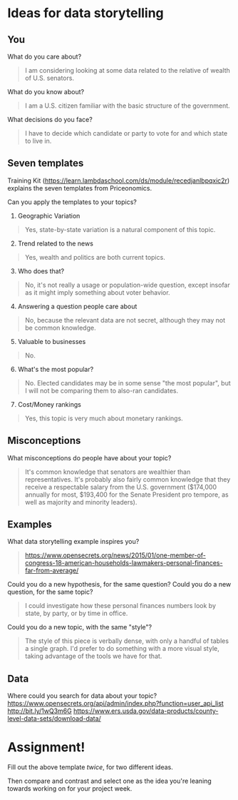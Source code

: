 # Ideas for data storytelling

## You

What do you care about?
> I am considering looking at some data related to the relative of wealth of U.S. senators.

What do you know about?
> I am a U.S. citizen familiar with the basic structure of the government.

What decisions do you face?
> I have to decide which candidate or party to vote for and which state to live in.

## Seven templates

Training Kit (https://learn.lambdaschool.com/ds/module/recedjanlbpqxic2r) explains the seven templates from Priceonomics.

Can you apply the templates to your topics? 

1. Geographic Variation
> Yes, state-by-state variation is a natural component of this topic.

2. Trend related to the news
> Yes, wealth and politics are both current topics.

3. Who does that?
> No, it's not really a usage or population-wide question, except insofar as it might imply something about voter behavior.

4. Answering a question people care about
> No, because the relevant data are not secret, although they may not be common knowledge.

5. Valuable to businesses
> No.

6. What's the most popular?
> No. Elected candidates may be in some sense "the most popular", but I will not be comparing them to also-ran candidates.

7. Cost/Money rankings
> Yes, this topic is very much about monetary rankings.

## Misconceptions

What misconceptions do people have about your topic?
> It's common knowledge that senators are wealthier than representatives. It's probably also fairly common knowledge that they receive a respectable salary from the U.S. government ($174,000 annually for most, $193,400 for the Senate President pro tempore, as well as majority and minority leaders).

## Examples

What data storytelling example inspires you?
> https://www.opensecrets.org/news/2015/01/one-member-of-congress-18-american-households-lawmakers-personal-finances-far-from-average/

Could you do a new hypothesis, for the same question? Could you do a new question, for the same topic?
> I could investigate how these personal finances numbers look by state, by party, or by time in office.

Could you do a new topic, with the same "style"?
> The style of this piece is verbally dense, with only a handful of tables a single graph. I'd prefer to do something with a more visual style, taking advantage of the tools we have for that.

## Data

Where could you search for data about your topic?
https://www.opensecrets.org/api/admin/index.php?function=user_api_list
http://bit.ly/1wQ3m6G
https://www.ers.usda.gov/data-products/county-level-data-sets/download-data/

# Assignment!

Fill out the above template *twice*, for two different ideas.

Then compare and contrast and select one as the idea you're leaning towards
working on for your project week.
